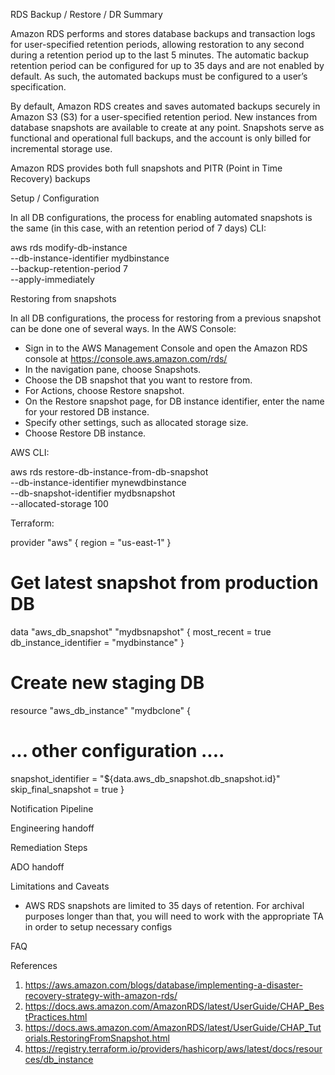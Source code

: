 RDS Backup / Restore / DR Summary

Amazon RDS performs and stores database backups and transaction logs for user-specified retention periods, allowing restoration to any second during a retention period up to the last 5 minutes. The automatic backup retention period can be configured for up to 35 days and are not enabled by default. As such, the automated backups must be configured to a user’s specification.

By default, Amazon RDS creates and saves automated backups securely in Amazon S3 (S3) for a user-specified retention period. New instances from database snapshots are available to create at any point. Snapshots serve as functional and operational full backups, and the account is only billed for incremental storage use.

Amazon RDS provides both full snapshots and PITR (Point in Time Recovery) backups 



Setup / Configuration

In all DB configurations, the process for enabling automated snapshots is the same (in this case, with an retention period of 7 days)
CLI:

aws rds modify-db-instance \
    --db-instance-identifier mydbinstance  \
    --backup-retention-period 7 \
    --apply-immediately

Restoring from snapshots

In all DB configurations, the process for restoring from a previous snapshot can be done one of several ways. In the AWS Console:

* Sign in to the AWS Management Console and open the Amazon RDS console at https://console.aws.amazon.com/rds/
* In the navigation pane, choose Snapshots.
* Choose the DB snapshot that you want to restore from.
* For Actions, choose Restore snapshot.
* On the Restore snapshot page, for DB instance identifier, enter the name for your restored DB instance.
* Specify other settings, such as allocated storage size.
* Choose Restore DB instance.

AWS CLI:

aws rds restore-db-instance-from-db-snapshot \
    --db-instance-identifier mynewdbinstance \
    --db-snapshot-identifier mydbsnapshot \
    --allocated-storage 100

Terraform:

provider "aws" {
  region = "us-east-1"
}
# Get latest snapshot from production DB
data "aws_db_snapshot" "mydbsnapshot" {
    most_recent            = true
    db_instance_identifier = "mydbinstance"
}
# Create new staging DB
resource "aws_db_instance" "mydbclone" {
# ... other configuration ....
  snapshot_identifier  = "${data.aws_db_snapshot.db_snapshot.id}"
  skip_final_snapshot = true
}

Notification Pipeline

Engineering handoff

Remediation Steps

ADO handoff



Limitations and Caveats

* AWS RDS snapshots are limited to 35 days of retention. For archival purposes longer than that, you will need to work with the appropriate TA in order to setup necessary configs



FAQ



References

1. https://aws.amazon.com/blogs/database/implementing-a-disaster-recovery-strategy-with-amazon-rds/
2. https://docs.aws.amazon.com/AmazonRDS/latest/UserGuide/CHAP_BestPractices.html
3. https://docs.aws.amazon.com/AmazonRDS/latest/UserGuide/CHAP_Tutorials.RestoringFromSnapshot.html
4. https://registry.terraform.io/providers/hashicorp/aws/latest/docs/resources/db_instance
